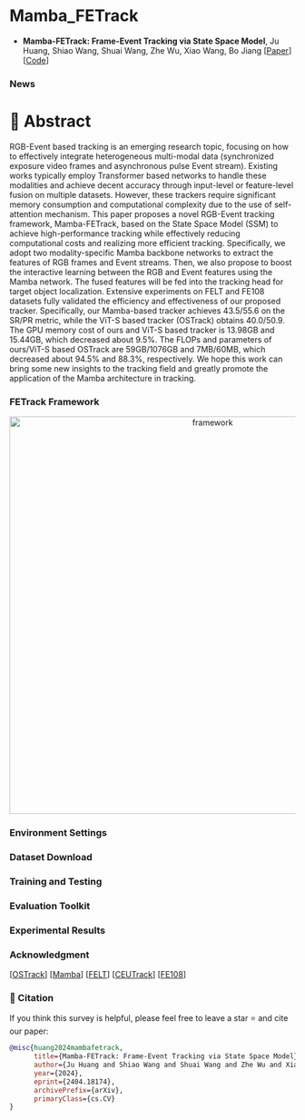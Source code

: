 # Mamba_FETrack

* **Mamba-FETrack: Frame-Event Tracking via State Space Model**, Ju Huang, Shiao Wang, Shuai Wang, Zhe Wu, Xiao Wang, Bo Jiang
  [[Paper](https://arxiv.org/abs/2404.18174)]
  [[Code](https://github.com/Event-AHU/Mamba_FETrack)]


### News 


# :dart: Abstract 
RGB-Event based tracking is an emerging research topic, focusing on how to effectively integrate heterogeneous multi-modal data (synchronized exposure video frames and asynchronous pulse Event stream). Existing works typically employ Transformer based networks to handle these modalities and achieve decent accuracy through input-level or feature-level fusion on multiple datasets. However, these trackers require significant memory consumption and computational complexity due to the use of self-attention mechanism. This paper proposes a novel RGB-Event tracking framework, Mamba-FETrack, based on the State Space Model (SSM) to achieve high-performance tracking while effectively reducing computational costs and realizing more efficient tracking. Specifically, we adopt two modality-specific Mamba backbone networks to extract the features of RGB frames and Event streams. Then, we also propose to boost the interactive learning between the RGB and Event features using the Mamba network. The fused features will be fed into the tracking head for target object localization. Extensive experiments on FELT and FE108 datasets fully validated the efficiency and effectiveness of our proposed tracker. Specifically, our Mamba-based tracker achieves 43.5/55.6 on the SR/PR metric, while the ViT-S based tracker (OSTrack) obtains 40.0/50.9. The GPU memory cost of ours and ViT-S based tracker is 13.98GB and 15.44GB, which decreased about $9.5\%$. The FLOPs and parameters of ours/ViT-S based OSTrack are 59GB/1076GB and 7MB/60MB, which decreased about $94.5\%$ and $88.3\%$, respectively. We hope this work can bring some new insights to the tracking field and greatly promote the application of the Mamba architecture in tracking. 

### FETrack Framework 
<p align="center">
<img src="https://github.com/Event-AHU/Mamba_FETrack/blob/main/figures/Mamba_track_framework.jp" alt="framework" width="700"/>
</p>




### Environment Settings 


### Dataset Download 



### Training and Testing 




### Evaluation Toolkit 




### Experimental Results 



### Acknowledgment 
[[OSTrack](https://github.com/botaoye/OSTrack)] 
[[Mamba](https://github.com/state-spaces/mamba)] 
[[FELT](https://github.com/Event-AHU/FELT_SOT_Benchmark)] 
[[CEUTrack](https://github.com/Event-AHU/COESOT)] 
[[FE108](https://zhangjiqing.com/dataset/contact)] 

### :newspaper: Citation 
If you think this survey is helpful, please feel free to leave a star ⭐️ and cite our paper:
```bibtex
@misc{huang2024mambafetrack,
      title={Mamba-FETrack: Frame-Event Tracking via State Space Model}, 
      author={Ju Huang and Shiao Wang and Shuai Wang and Zhe Wu and Xiao Wang and Bo Jiang},
      year={2024},
      eprint={2404.18174},
      archivePrefix={arXiv},
      primaryClass={cs.CV}
}
```





